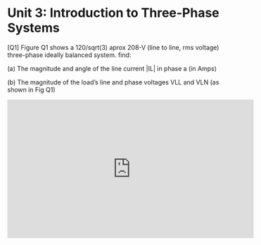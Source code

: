 # Unit 3: Introduction to Three-Phase Systems



[Q1] Figure Q1 shows a 120/sqrt(3)  aprox 208-V (line to line, rms voltage)  three-phase ideally balanced system. find: 

(a)  The magnitude and angle of the line current |IL| in phase a (in Amps)   

(b)  The magnitude of the load’s line and phase voltages VLL and VLN (as shown in Fig Q1)

<iframe width="560" height="315" src="https://www.youtube.com/embed/aWXrYd75-X4?si=z75LnOQOsL5j_JEH" title="YouTube video player" frameborder="0" allow="accelerometer; autoplay; clipboard-write; encrypted-media; gyroscope; picture-in-picture; web-share" referrerpolicy="strict-origin-when-cross-origin" allowfullscreen></iframe>


